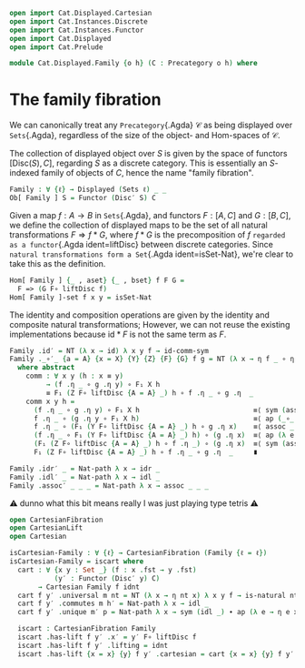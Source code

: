 ```agda
open import Cat.Displayed.Cartesian
open import Cat.Instances.Discrete
open import Cat.Instances.Functor
open import Cat.Displayed
open import Cat.Prelude

module Cat.Displayed.Family {o h} (C : Precategory o h) where
```

<!--
```
open import Cat.Reasoning C
open Precategory C
open Displayed
open Functor
open _=>_
```
-->

# The family fibration

We can canonically treat any `Precategory`{.Agda} $\mathcal{C}$ as being
displayed over `Sets`{.Agda}, regardless of the size of the object- and
Hom-spaces of $\mathcal{C}$. 

The collection of displayed object over $S$ is given by the space of
functors $[\mathrm{Disc}(S),C]$, regarding $S$ as a discrete category.
This is essentially an $S$-indexed family of objects of $C$, hence the
name "family fibration".

```agda
Family : ∀ {ℓ} → Displayed (Sets ℓ) _ _
Ob[ Family ] S = Functor (Disc′ S) C
```

Given a map $f : A \to B$ in `Sets`{.Agda}, and functors $F : [A,C]$ and
$G : [B,C]$, we define the collection of displayed maps to be the set of
all natural transformations $F \Rightarrow f*G$, where $f*G$ is the
precomposition of $f$ `regarded as a functor`{.Agda ident=liftDisc}
between discrete categories. Since `natural transformations form a
Set`{.Agda ident=isSet-Nat}, we're clear to take this as the definition.

```agda
Hom[ Family ] {_ , aset} {_ , bset} f F G = 
  F => (G F∘ liftDisc f)
Hom[ Family ]-set f x y = isSet-Nat
```

The identity and composition operations are given by the identity and
composite natural transformations; However, we can not reuse the
existing implementations because $\mathrm{id}*F$ is not the same term as
$F$.

```agda
Family .id′ = NT (λ x → id) λ x y f → id-comm-sym
Family ._∘′_ {a = A} {x = X} {Y} {Z} {F} {G} f g = NT (λ x → η f _ ∘ η g _) comm
  where abstract
    comm : ∀ x y (h : x ≡ y) 
         → (f .η _ ∘ g .η y) ∘ F₁ X h 
         ≡ F₁ (Z F∘ liftDisc {A = A} _) h ∘ f .η _ ∘ g .η  _
    comm x y h =
      (f .η _ ∘ g .η y) ∘ F₁ X h                            ≡⟨ sym (assoc _ _ _) ⟩
      f .η _ ∘ (g .η y ∘ F₁ X h)                            ≡⟨ ap (_∘_ (f .η _)) (g .is-natural _ _ _) ⟩
      f .η _ ∘ (F₁ (Y F∘ liftDisc {A = A} _) h ∘ g .η x)    ≡⟨ assoc _ _ _ ⟩
      (f .η _ ∘ F₁ (Y F∘ liftDisc {A = A} _) h) ∘ (g .η x)  ≡⟨ ap (λ e → e ∘ (g .η x)) (f .is-natural _ _ _) ⟩
      (F₁ (Z F∘ liftDisc {A = A} _) h ∘ f .η _) ∘ (g .η x)  ≡⟨ sym (assoc _ _ _) ⟩
      F₁ (Z F∘ liftDisc {A = A} _) h ∘ f .η _ ∘ g .η  _     ∎

Family .idr′ _ = Nat-path λ x → idr _
Family .idl′ _ = Nat-path λ x → idl _
Family .assoc′ _ _ _ = Nat-path λ x → assoc _ _ _
```

⚠️ dunno what this bit means really I was just playing type tetris ⚠️

```agda
open CartesianFibration
open CartesianLift
open Cartesian

isCartesian-Family : ∀ {ℓ} → CartesianFibration (Family {ℓ = ℓ})
isCartesian-Family = iscart where
  cart : ∀ {x y : Set _} (f : x .fst → y .fst) 
           (y′ : Functor (Disc′ y) C)
       → Cartesian Family f idnt
  cart f y′ .universal m nt = NT (λ x → η nt x) λ x y f → is-natural nt x y f
  cart f y′ .commutes m h′ = Nat-path λ x → idl _
  cart f y′ .unique m′ p = Nat-path λ x → sym (idl _) ∙ ap (λ e → η e x) p

  iscart : CartesianFibration Family
  iscart .has-lift f y′ .x′ = y′ F∘ liftDisc f
  iscart .has-lift f y′ .lifting = idnt
  iscart .has-lift {x = x} {y} f y′ .cartesian = cart {x = x} {y} f y′
```